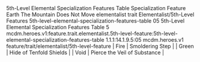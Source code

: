 <ability>
  <name>5th-Level Elemental Specialization Features Table</name>
  <keywords>
    <keyword>Specialization</keyword>
  </keywords>
  <type>Feature</type>
  <distance>Earth</distance>
  <target>The Mountain Does Not Move</target>
  <metadata>
    <class>elementalist</class>
    <feature_type>trait</feature_type>
    <file_dpath>Elementalist/5th-Level Features</file_dpath>
    <item_id>5th-level-elemental-specialization-features-table</item_id>
    <item_index>05</item_index>
    <item_name>5th-Level Elemental Specialization Features Table</item_name>
    <level>5</level>
    <scc>mcdm.heroes.v1:feature.trait.elementalist.5th-level-feature:5th-level-elemental-specialization-features-table</scc>
    <scdc>1.1.1:14.1.9.5:05</scdc>
    <source>mcdm.heroes.v1</source>
    <type>feature/trait/elementalist/5th-level-feature</type>
  </metadata>
  <effects>
    <effect type="mundane">| Fire           | Smoldering Step              |
| Green          | Hide of Tenfold Shields      |
| Void           | Pierce the Veil of Substance |</effect>
  </effects>
</ability>
